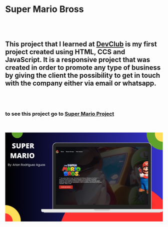 <h1>Super Mario Bross</h1>
<br>
<br>
<h2>This project that I learned at <a href="https://rodofomori.com.br/devclub">DevClub</a> is my first project created using HTML, CCS and JavaScript. It is a responsive project that was created in order to promote any type of business by giving the client the possibility to get in touch with the company either via email or whatsapp.</h2>
<br>
<br>
<h3>to see this project go to <a href="https://plumbersbross.netlify.app">Super Mario Project</a> </h3>
<br>
<br>
<img src="https://github.com/Arianrodriguezaguas/mariobross/blob/master/assets/img/SUPER%20MARIO%20BROSS.png?raw=true">
